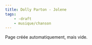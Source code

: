 ```yaml
---
title: Dolly Parton - Jolene
tags:
    - -draft
    - musique/chanson
---
```


Page créée automatiquement, mais vide.
